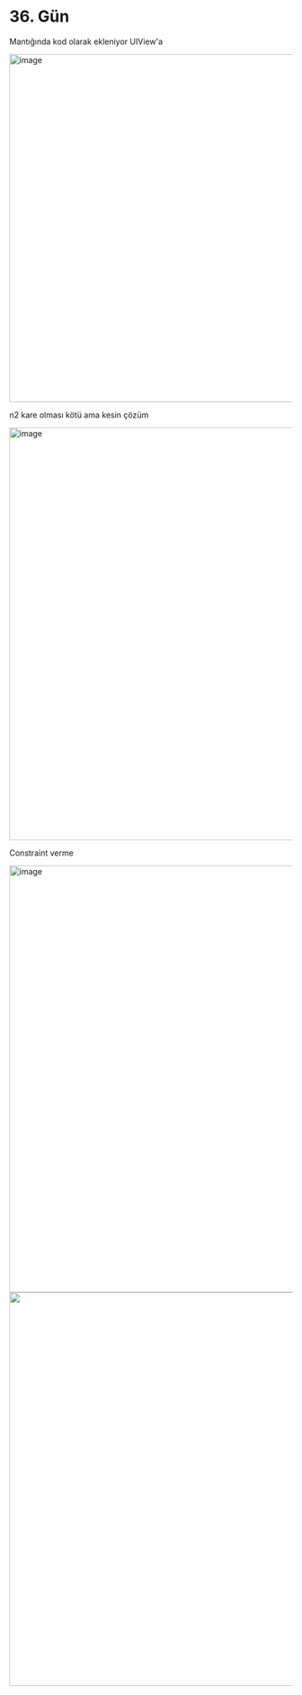 # 36. Gün

Mantığında kod olarak ekleniyor UIView'a

<img width="619" alt="image" src="https://user-images.githubusercontent.com/56068905/209073039-f5a1d712-d840-4d4e-959f-9130c3648727.png">

n2 kare olması kötü ama kesin çözüm

<img width="734" alt="image" src="https://user-images.githubusercontent.com/56068905/209073412-3805e134-8991-40b1-9d22-041703915f8b.png">

Constraint verme

<img width="759" alt="image" src="https://user-images.githubusercontent.com/56068905/209073464-f2c0de17-11ca-4a33-8626-f6435fba43a5.png">

<img width="700" src="https://user-images.githubusercontent.com/56068905/209073508-b50ef74f-bfc6-41a6-b1b1-9be2859c7111.png">
